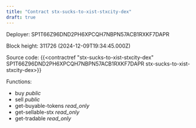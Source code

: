 ```yaml
---
title: "Contract stx-sucks-to-xist-stxcity-dex"
draft: true
---
```

Deployer: SP1T66Z96DND2PH6XPCQH7NBPN57ACB1RXKF7DAPR


 



Block height: 311726 (2024-12-09T19:34:45.000Z)

Source code: {{<contractref "stx-sucks-to-xist-stxcity-dex" SP1T66Z96DND2PH6XPCQH7NBPN57ACB1RXKF7DAPR stx-sucks-to-xist-stxcity-dex>}}

Functions:

* buy _public_
* sell _public_
* get-buyable-tokens _read_only_
* get-sellable-stx _read_only_
* get-tradable _read_only_
